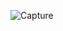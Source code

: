 ![Capture](https://user-images.githubusercontent.com/28908397/60011942-86ebe700-9683-11e9-9c4e-b8c938f9df2f.JPG)
